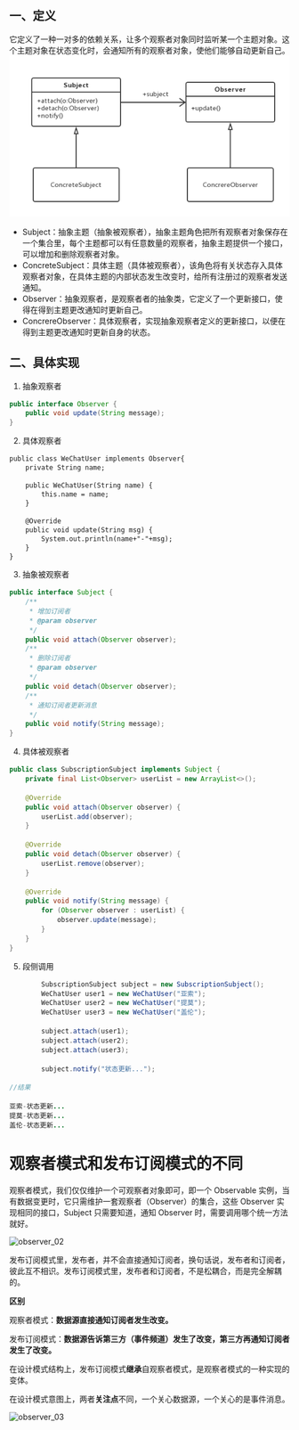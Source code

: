 ## 一、定义

它定义了一种一对多的依赖关系，让多个观察者对象同时监听某一个主题对象。这个主题对象在状态变化时，会通知所有的观察者对象，使他们能够自动更新自己。
![observer](./res/observer.png)

* Subject：抽象主题（抽象被观察者），抽象主题角色把所有观察者对象保存在一个集合里，每个主题都可以有任意数量的观察者，抽象主题提供一个接口，可以增加和删除观察者对象。
* ConcreteSubject：具体主题（具体被观察者），该角色将有关状态存入具体观察者对象，在具体主题的内部状态发生改变时，给所有注册过的观察者发送通知。
* Observer：抽象观察者，是观察者者的抽象类，它定义了一个更新接口，使得在得到主题更改通知时更新自己。
* ConcrereObserver：具体观察者，实现抽象观察者定义的更新接口，以便在得到主题更改通知时更新自身的状态。

## 二、具体实现

1. 抽象观察者

```java
public interface Observer {
    public void update(String message);
}
```

2. 具体观察者

```
public class WeChatUser implements Observer{
    private String name;

    public WeChatUser(String name) {
        this.name = name;
    }

    @Override
    public void update(String msg) {
        System.out.println(name+"-"+msg);
    }
}
```

3. 抽象被观察者

```java
public interface Subject {
    /**
     * 增加订阅者
     * @param observer
     */
    public void attach(Observer observer);
    /**
     * 删除订阅者
     * @param observer
     */
    public void detach(Observer observer);
    /**
     * 通知订阅者更新消息
     */
    public void notify(String message);
}
```

4. 具体被观察者

```java
public class SubscriptionSubject implements Subject {
    private final List<Observer> userList = new ArrayList<>();

    @Override
    public void attach(Observer observer) {
        userList.add(observer);
    }

    @Override
    public void detach(Observer observer) {
        userList.remove(observer);
    }

    @Override
    public void notify(String message) {
        for (Observer observer : userList) {
            observer.update(message);
        }
    }
}
```

5. 段侧调用

```java
		SubscriptionSubject subject = new SubscriptionSubject();
        WeChatUser user1 = new WeChatUser("亚索");
        WeChatUser user2 = new WeChatUser("提莫");
        WeChatUser user3 = new WeChatUser("盖伦");

        subject.attach(user1);
        subject.attach(user2);
        subject.attach(user3);

        subject.notify("状态更新...");

//结果

亚索-状态更新...
提莫-状态更新...
盖伦-状态更新...
```



# 观察者模式和发布订阅模式的不同

观察者模式，我们仅仅维护一个可观察者对象即可，即一个 Observable 实例，当有数据变更时，它只需维护一套观察者（Observer）的集合，这些 Observer 实现相同的接口，Subject 只需要知道，通知 Observer 时，需要调用哪个统一方法就好。

![observer_02](D:\Document\MyNotes\03_设计模式\res\observer_02.jpg)



发布订阅模式里，发布者，并不会直接通知订阅者，换句话说，发布者和订阅者，彼此互不相识。发布订阅模式里，发布者和订阅者，不是松耦合，而是完全解耦的。



**区别**

观察者模式：**数据源直接通知订阅者发生改变。**

发布订阅模式：**数据源告诉第三方（事件频道）发生了改变，第三方再通知订阅者发生了改变。**

在设计模式结构上，发布订阅模式**继承**自观察者模式，是观察者模式的一种实现的变体。

在设计模式意图上，两者**关注点**不同，一个关心数据源，一个关心的是事件消息。

![observer_03](D:\Document\MyNotes\03_设计模式\res\observer_03.jpg)
